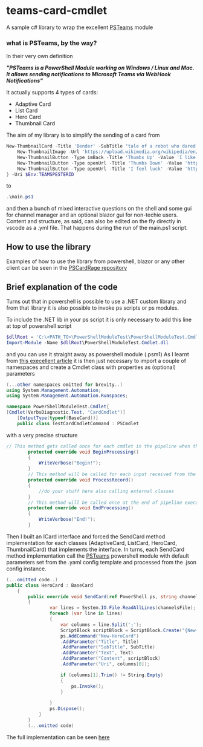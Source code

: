 # teams-card-cmdlet

A sample c# library to wrap the excellent [PSTeams](https://github.com/EvotecIT/PSTeams) module

### what is PSTeams, by the way?

In their very own definition

***"PSTeams is a PowerShell Module working on Windows / Linux and Mac. It allows sending notifications to Microsoft Teams via WebHook Notifications"***

It actually supports 4 types of cards:
- Adaptive Card
- List Card
- Hero Card
- Thumbnail Card

The aim of my library is to simplify the sending of a card from

```powershell
New-ThumbnailCard -Title 'Bender' -SubTitle "tale of a robot who dared to love" -Text "Bender Bending Rodríguez is a main character in the animated television series Futurama. He was created by series creators Matt Groening and David X. Cohen, and is voiced by John DiMaggio" {
    New-ThumbnailImage -Url 'https://upload.wikimedia.org/wikipedia/en/a/a6/Bender_Rodriguez.png' -AltText "Bender Rodríguez"
    New-ThumbnailButton -Type imBack -Title 'Thumbs Up' -Value 'I like it' -Image "http://moopz.com/assets_c/2012/06/emoji-thumbs-up-150-thumb-autox125-140616.jpg"
    New-ThumbnailButton -Type openUrl -Title 'Thumbs Down' -Value 'https://evotec.xyz'
    New-ThumbnailButton -Type openUrl -Title 'I feel luck' -Value 'https://www.bing.com/images/search?q=bender&qpvt=bender&qpvt=bender&qpvt=bender&FORM=IGRE'
} -Uri $Env:TEAMSPESTERID
```
to
```powershell
.\main.ps1
```
and then a bunch of mixed interactive questions on the shell and some gui for channel manager and an optional blazor gui for non-techie users.
Content and structure, as said, can also be edited on the fly directly in vscode as a .yml file. That happens during the run of the main.ps1 script.

## How to use the library
Examples of how to use the library from powershell, blazor or any other client can be seen in the [PSCardRage repository](https://github.com/mvit777/psroids)

## Brief explanation of the code
Turns out that in powershell is possible to use a .NET custom library and from that library it is also possible to invoke ps scripts or ps modules.

To include the .NET lib in your ps script it is only necessary to add this line at top of powershell script
```powershell
$dllRoot = 'C:\<PATH_TO>\PowerShellModuleTest\PowerShellModuleTest.Cmdlet\bin\Debug\netstandard2.0'
Import-Module -Name $dllRoot\PowerShellModuleTest.Cmdlet.dll
```
and you can use it straight away as powershell module (.psm1)
As I learnt from [this execellent article](https://www.terrybutler.co.uk/2021/08/12/creating-powershell-module-csharp/) it is then just necessary to import 
a couple of namespaces and create a Cmdlet class with properties as (optional) parameters
```csharp
(...other namespaces omitted for brevity..)
using System.Management.Automation;
using System.Management.Automation.Runspaces;

namespace PowerShellModuleTest.Cmdlet{
[Cmdlet(VerbsDiagnostic.Test, "CardCmdlet")]
    [OutputType(typeof(BaseCard))]
    public class TestCardCmdletCommand : PSCmdlet

```
with a very precise structure
```csharp
// This method gets called once for each cmdlet in the pipeline when the pipeline starts executing
        protected override void BeginProcessing()
        {
            WriteVerbose("Begin!");
        }
        // This method will be called for each input received from the pipeline to this cmdlet; if no input is received, this method is not called
        protected override void ProcessRecord()
        {
            //do your stuff here also calling external classes
        }
        // This method will be called once at the end of pipeline execution; if no input is received, this method is not called
        protected override void EndProcessing()
        {
            WriteVerbose("End!");
        }
```
Then I built an ICard interface and forced the SendCard method implementation for each classes (AdaptiveCard, ListCard, HeroCard, ThumbnailCard) that implements the interface. In turns, each SendCard method implementation call the [PSTeams](https://github.com/EvotecIT/PSTeams) powershell module with default parameters set from the .yaml config template and processed from the .json config instance.
```csharp
(...omitted code..)
public class HeroCard : BaseCard
    {
        public override void SendCard(ref PowerShell ps, string channelsFile)
        {
                var lines = System.IO.File.ReadAllLines(channelsFile);
                foreach (var line in lines)
                {
                    var columns = line.Split(';');
                    ScriptBlock scriptBlock = ScriptBlock.Create("{New-HeroImage -Url 'https://upload.wikimedia.org/wikipedia/en/a/a6/Bender_Rodriguez.png' -AltText \"Bender Rodríguez\"}");
                    ps.AddCommand("New-HeroCard")
                    .AddParameter("Title", Title)
                    .AddParameter("SubTitle", SubTitle)
                    .AddParameter("Text", Text)
                    .AddParameter("Content", scriptBlock)
                    .AddParameter("Uri", columns[0]);

                    if (columns[1].Trim() != String.Empty)
                    {
                        ps.Invoke();
                    }
                    
                }
                ps.Dispose();
            }
        }
        (...omitted code)
```
The full implementation can be seen [here](https://github.com/mvit777/teams-card-cmdlet/blob/master/PowerShellModuleTest.Cmdlet/TestCardCmdletCommand.cs)
